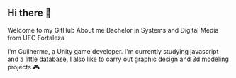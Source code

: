 ## Hi there 👋

Welcome to my GitHub
About me 
Bachelor in Systems and Digital Media from UFC Fortaleza

I'm Guilherme, a Unity game developer. I'm currently studying javascript and a little database, 
I also like to carry out graphic design and 3d modeling projects.🎮

<!--
**gui123sparda/gui123sparda** is a ✨ _special_ ✨ repository because its `README.md` (this file) appears on your GitHub profile.

Here are some ideas to get you started:

- 🔭 I’m currently working on ...
- 🌱 I’m currently learning ...
- 👯 I’m looking to collaborate on ...
- 🤔 I’m looking for help with ...
- 💬 Ask me about ...
- 📫 How to reach me: ...
- 😄 Pronouns: ...
- ⚡ Fun fact: ...
-->
